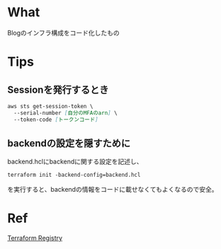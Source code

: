 # What
Blogのインフラ構成をコード化したもの

# Tips
## Sessionを発行するとき
```md
aws sts get-session-token \
  --serial-number [自分のMFAのarn] \
  --token-code [トークンコード]
```

## backendの設定を隠すために

backend.hclにbackendに関する設定を記述し、
```md
terraform init -backend-config=backend.hcl
```
を実行すると、backendの情報をコードに載せなくてもよくなるので安全。


# Ref

[Terraform Registry](https://registry.terraform.io/namespaces/hashicorp)
